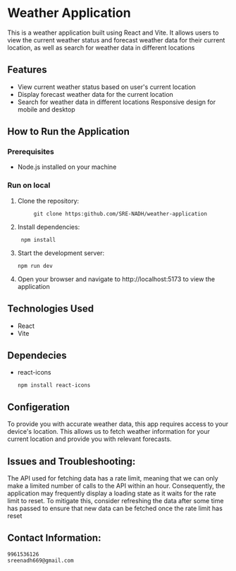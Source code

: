 # Weather Application
 
 This is a weather application built using React and Vite. It allows users to view the current weather status and forecast weather data for their current location, as well as search for weather data in different locations

## Features
* View current weather status based on user's current location
* Display forecast weather data for the current location
* Search for weather data in different locations
Responsive design for mobile and desktop

## How to Run the Application


### Prerequisites
- Node.js installed on your machine


### Run on local
1. Clone the repository:

   ```
        git clone https:github.com/SRE-NADH/weather-application    
2. Install dependencies:  
   ``` 
    npm install          
3. Start the development server:
   ```
   npm run dev
4. Open your browser and navigate to http://localhost:5173 to view the application

## Technologies Used
- React
- Vite

## Dependecies
- react-icons
   ```
   npm install react-icons
## Configeration
To provide you with accurate weather data, this app requires access to your device's location. This allows us to fetch weather information for your current location and provide you with relevant forecasts.

## Issues and Troubleshooting:

The API used for fetching data has a rate limit, meaning that we can only make a limited number of calls to the API within an hour. Consequently, the application may frequently display a loading state as it waits for the rate limit to reset. To mitigate this, consider refreshing the data after some time has passed to ensure that new data can be fetched once the rate limit has reset

## Contact Information:
    9961536126
    sreenadh669@gmail.com



